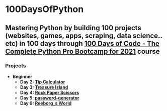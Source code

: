 # 100DaysOfPython

## Mastering Python by building 100 projects (websites, games, apps, scraping, data science.. etc) in 100 days through [100 Days of Code - The Complete Python Pro Bootcamp for 2021](https://www.udemy.com/course/100-days-of-code/) course

### Projects

* **Beginner**
  * **Day 2: [Tip Calculator](https://github.com/Mustafamegahed20/100_Days_of_Code/tree/main/Day_2)**
  * **Day 3: [Treasure Island](https://github.com/Mustafamegahed20/100_Days_of_Code/tree/main/Day_3)**
  * **Day 4: [Rock Paper Scissors](https://github.com/Mustafamegahed20/100_Days_of_Code/tree/main/Day_4)**
  * **Day 5: [password-generator](https://github.com/Mustafamegahed20/100_Days_of_Code/tree/main/Day_5)**
  * **Day 6: [Reeborg_s World](https://github.com/Mustafamegahed20/100_Days_of_Code/blob/main/Day_6/Reeborg_s%20World%20.py)**


</br>
 
<!---  

* **Advanced**

* **Professional Portfolio Project**

-->
